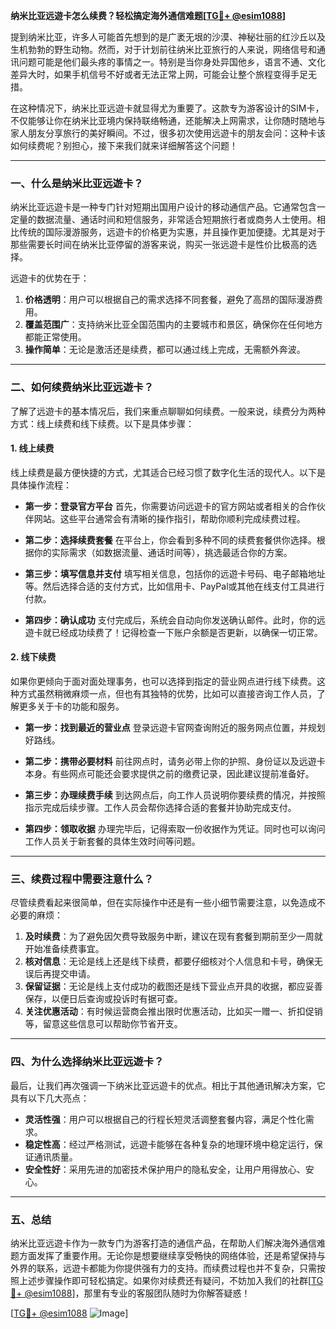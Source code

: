 **纳米比亚远遊卡怎么续费？轻松搞定海外通信难题[[TG💪+ @esim1088](https://t.me/s/esim1088)]**

提到纳米比亚，许多人可能首先想到的是广袤无垠的沙漠、神秘壮丽的红沙丘以及生机勃勃的野生动物。然而，对于计划前往纳米比亚旅行的人来说，网络信号和通讯问题可能是他们最头疼的事情之一。特别是当你身处异国他乡，语言不通、文化差异大时，如果手机信号不好或者无法正常上网，可能会让整个旅程变得手足无措。

在这种情况下，纳米比亚远遊卡就显得尤为重要了。这款专为游客设计的SIM卡，不仅能够让你在纳米比亚境内保持联络畅通，还能解决上网需求，让你随时随地与家人朋友分享旅行的美好瞬间。不过，很多初次使用远遊卡的朋友会问：这种卡该如何续费呢？别担心，接下来我们就来详细解答这个问题！

---

### **一、什么是纳米比亚远遊卡？**
纳米比亚远遊卡是一种专门针对短期出国用户设计的移动通信产品。它通常包含一定量的数据流量、通话时间和短信服务，非常适合短期旅行者或商务人士使用。相比传统的国际漫游服务，远遊卡的价格更为实惠，并且操作更加便捷。尤其是对于那些需要长时间在纳米比亚停留的游客来说，购买一张远遊卡是性价比极高的选择。

远遊卡的优势在于：
1. **价格透明**：用户可以根据自己的需求选择不同套餐，避免了高昂的国际漫游费用。
2. **覆盖范围广**：支持纳米比亚全国范围内的主要城市和景区，确保你在任何地方都能正常使用。
3. **操作简单**：无论是激活还是续费，都可以通过线上完成，无需额外奔波。

---

### **二、如何续费纳米比亚远遊卡？**
了解了远遊卡的基本情况后，我们来重点聊聊如何续费。一般来说，续费分为两种方式：线上续费和线下续费。以下是具体步骤：

#### **1. 线上续费**
线上续费是最方便快捷的方式，尤其适合已经习惯了数字化生活的现代人。以下是具体操作流程：

- **第一步：登录官方平台**
  首先，你需要访问远遊卡的官方网站或者相关的合作伙伴网站。这些平台通常会有清晰的操作指引，帮助你顺利完成续费过程。

- **第二步：选择续费套餐**
  在平台上，你会看到多种不同的续费套餐供你选择。根据你的实际需求（如数据流量、通话时间等），挑选最适合你的方案。

- **第三步：填写信息并支付**
  填写相关信息，包括你的远遊卡号码、电子邮箱地址等。然后选择合适的支付方式，比如信用卡、PayPal或其他在线支付工具进行付款。

- **第四步：确认成功**
  支付完成后，系统会自动向你发送确认邮件。此时，你的远遊卡就已经成功续费了！记得检查一下账户余额是否更新，以确保一切正常。

#### **2. 线下续费**
如果你更倾向于面对面处理事务，也可以选择到指定的营业网点进行线下续费。这种方式虽然稍微麻烦一点，但也有其独特的优势，比如可以直接咨询工作人员，了解更多关于卡的功能和服务。

- **第一步：找到最近的营业点**
  登录远遊卡官网查询附近的服务网点位置，并规划好路线。

- **第二步：携带必要材料**
  前往网点时，请务必带上你的护照、身份证以及远遊卡本身。有些网点可能还会要求提供之前的缴费记录，因此建议提前准备好。

- **第三步：办理续费手续**
  到达网点后，向工作人员说明你要续费的情况，并按照指示完成后续步骤。工作人员会帮你选择合适的套餐并协助完成支付。

- **第四步：领取收据**
  办理完毕后，记得索取一份收据作为凭证。同时也可以询问工作人员关于新套餐的具体生效时间等问题。

---

### **三、续费过程中需要注意什么？**
尽管续费看起来很简单，但在实际操作中还是有一些小细节需要注意，以免造成不必要的麻烦：

1. **及时续费**：为了避免因欠费导致服务中断，建议在现有套餐到期前至少一周就开始准备续费事宜。
2. **核对信息**：无论是线上还是线下续费，都要仔细核对个人信息和卡号，确保无误后再提交申请。
3. **保留证据**：无论是线上支付成功的截图还是线下营业点开具的收据，都应妥善保存，以便日后查询或投诉时有据可查。
4. **关注优惠活动**：有时候运营商会推出限时优惠活动，比如买一赠一、折扣促销等，留意这些信息可以帮助你节省开支。

---

### **四、为什么选择纳米比亚远遊卡？**
最后，让我们再次强调一下纳米比亚远遊卡的优点。相比于其他通讯解决方案，它具有以下几大亮点：

- **灵活性强**：用户可以根据自己的行程长短灵活调整套餐内容，满足个性化需求。
- **稳定性高**：经过严格测试，远遊卡能够在各种复杂的地理环境中稳定运行，保证通讯质量。
- **安全性好**：采用先进的加密技术保护用户的隐私安全，让用户用得放心、安心。

---

### **五、总结**
纳米比亚远遊卡作为一款专门为游客打造的通信产品，在帮助人们解决海外通信难题方面发挥了重要作用。无论你是想要继续享受畅快的网络体验，还是希望保持与外界的联系，远遊卡都能为你提供强有力的支持。而续费过程也并不复杂，只需按照上述步骤操作即可轻松搞定。如果你对续费还有疑问，不妨加入我们的社群[[TG💪+ @esim1088](https://t.me/s/esim1088)]，那里有专业的客服团队随时为你解答疑惑！

[[TG💪+ @esim1088](https://t.me/s/esim1088) ![Image](https://i.postimg.cc/4NQfJmqS/Snipaste-2025-05-13-00-14-12.png)]